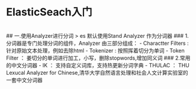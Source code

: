 # ElasticSeach入门
<br/>
## 一.使用Analyzer进行分词
> es 默认使用Stand Analyzer 作为分词器
### 1.分词器是专门处理分词的组件，Analyzer 由三部分组成：
- Charactter Filters : 针对原始文本处理，例如去除html
- Tokenizer : 按照挥着切分为单词
- Token Filter ： 姜切分的单词进行加工，小写，删除stopwords,增加同义词
### 2.常用的中文分词器
- IK ： 支持自定义词库，支持热更新分词字典
- THULAC ： THU Lexucal Analyzer for Chinese,清华大学自然语言处理和社会人文计算实验室的一套中文分词器

